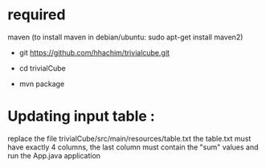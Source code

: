 # required
maven (to install maven in debian/ubuntu: sudo apt-get install maven2)

* git https://github.com/hhachim/trivialcube.git 

* cd trivialCube

* mvn package

# Updating input table : 
replace the file trivialCube/src/main/resources/table.txt
the table.txt must have exactly 4 columns, the last column must contain the "sum" values
and run the App.java application
